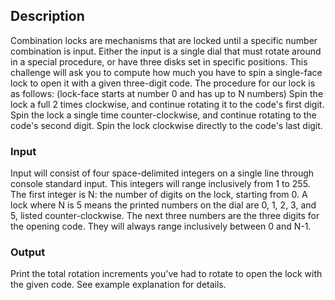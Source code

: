## Description
Combination locks are mechanisms that are locked until a specific number combination is input. Either the input is a single dial that must rotate around in a special procedure, or have three disks set in specific positions. This challenge will ask you to compute how much you have to spin a single-face lock to open it with a given three-digit code.
The procedure for our lock is as follows: (lock-face starts at number 0 and has up to N numbers)
Spin the lock a full 2 times clockwise, and continue rotating it to the code's first digit.
Spin the lock a single time counter-clockwise, and continue rotating to the code's second digit.
Spin the lock clockwise directly to the code's last digit.

### Input
Input will consist of four space-delimited integers on a single line through console standard input. This integers will range inclusively from 1 to 255. The first integer is N: the number of digits on the lock, starting from 0. A lock where N is 5 means the printed numbers on the dial are 0, 1, 2, 3, and 5, listed counter-clockwise. The next three numbers are the three digits for the opening code. They will always range inclusively between 0 and N-1.


### Output
Print the total rotation increments you've had to rotate to open the lock with the given code. See example explanation for details.
